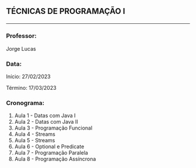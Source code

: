## <p>TÉCNICAS DE PROGRAMAÇÃO I</p>

---

### Professor: 
Jorge Lucas

### Data:
Início: 27/02/2023

Término: 17/03/2023

### Cronograma:
1. Aula 1 - Datas com Java I
2. Aula 2 - Datas com Java II
3. Aula 3 - Programação Funcional
4. Aula 4 - Streams
5. Aula 5 - Streams
6. Aula 6 - Optional e Predicate
7. Aula 7 - Programação Paralela
8. Aula 8 - Programação Assíncrona